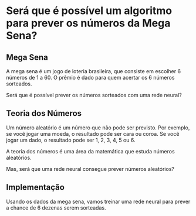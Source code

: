 # Será que é possível um algoritmo para prever os números da Mega Sena? 


## Mega Sena 

A mega sena é um jogo de loteria brasileira, que consiste em escolher 6 números de 1 a 60. O prêmio é dado para quem acertar os 6 números sorteados.

Será que é possível prever os números sorteados com uma rede neural? 

## Teoria dos Números

Um número aleatório é um número que não pode ser previsto. Por exemplo, se você jogar uma moeda, o resultado pode ser cara ou coroa. Se você jogar um dado, o resultado pode ser 1, 2, 3, 4, 5 ou 6. 

A teoria dos números é uma área da matemática que estuda números aleatórios. 

Mas, será que uma rede neural consegue prever números aleatórios?

## Implementação 

Usando os dados da mega sena, vamos treinar uma rede neural para prever a chance de 6 dezenas serem sorteadas.

